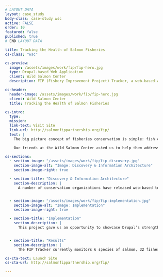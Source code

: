 ```yaml
---
# LAYOUT DATA
layout: case_study
body-class: case-study wsc
active: FALSE
order: 10
featured: false
published: true
# END LAYOUT DATA

title: Tracking the Health of Salmon Fisheries
cs-class: "wsc"

cs-preview:
  image: /assets/images/work/fip/fip-hero.jpg
  type: Drupal-based Web Application
  client: Wild Salmon Center
  description: FIP (Fishery Improvement Project) Tracker, a web-based application

cs-header:
  header-image: /assets/images/work/fip/fip-hero.jpg
  client: Wild Salmon Center
  title: Tracking the Health of Salmon Fisheries

cs-intro:
  type:
  mission:
  link-text: Visit Site
  link-url: http://salmonfippartnership.org/fip/
  text: |
    The big picture concept of fisheries conservation is simple: fish consumers should understand the value of eco-friendly seafood; fish suppliers should know where the fish they sell comes from; and fishermen should be paid well to fish sustainably.

    Our friends at the Wild Salmon Center asked us to help them address the issue of salmon conservation through the development of their FIP (Fishery Improvement Project) Tracker, a web-based application that helps environmentalists, fishermen, and salmon wholesalers better understand the pressure placed on Pacific salmon fisheries.

cs-sections:
  - section-image: "/assets/images/work/fip/fip-discovery.jpg"
    section-image-alt: "Image: Discovery & Information Architecture"
    section-image-right: true

  - section-title: "Discovery & Information Architecture"
    section-description: |
      A number of conservation organizations have released web-based tools for tracking fishery improvement projects. In designing our web application, we surveyed these tools and interviewed a variety of fishery stakeholders to develop a mobile-friendly web application that emphasizes usability and that presents fisheries data more intuitively.


  - section-image: "/assets/images/work/fip/fip-implementation.jpg"
    section-image-alt: "Image: Implementation"
    section-image-right: true

  - section-title: "Implementation"
    section-description: |
      This project gave us an opportunity to showcase Drupal’s strengths as a framework for building sophisticated web applications. Leveraging Drupal’s multilingual tools, we built the application to support English and Russian data translations. Integrating Drupal’s built-in reporting engine with the [Leaflet](https://drupal.org/project/leaflet/) and [Chart.js](http://www.chartjs.org/) libraries, we were able to rapidly develop interactive graphs and robust mapping interfaces.


  - section-title: "Results"
    section-description: |
      The FIP Tracker currently monitors 6 species of salmon, 32 fisheries, 455,000 metric tons of salmon reported annually.

cs-cta-text: Launch Site
cs-cta-url: http://salmonfippartnership.org/fip/

---
```

